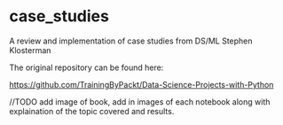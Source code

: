 # case_studies
A review and implementation of case studies from DS/ML Stephen Klosterman

The original repository can be found here: 

https://github.com/TrainingByPackt/Data-Science-Projects-with-Python


//TODO add image of book, add in images of each notebook along with explaination of the topic covered and results.

